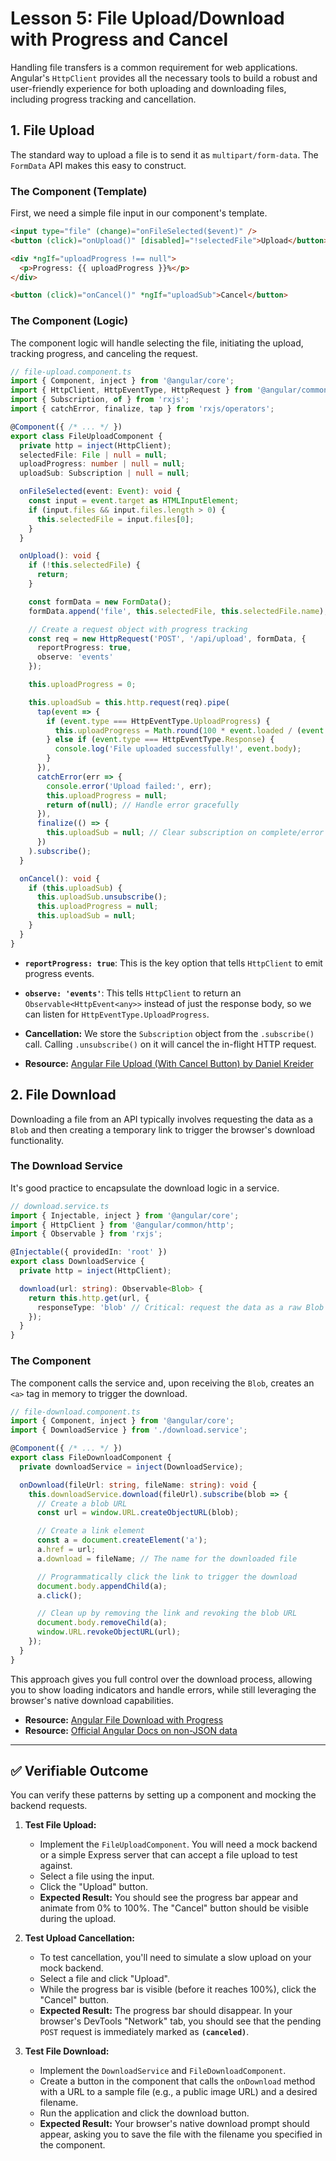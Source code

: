 # Lesson 5: File Upload/Download with Progress and Cancel

Handling file transfers is a common requirement for web applications. Angular's `HttpClient` provides all the necessary tools to build a robust and user-friendly experience for both uploading and downloading files, including progress tracking and cancellation.

## 1. File Upload

The standard way to upload a file is to send it as `multipart/form-data`. The `FormData` API makes this easy to construct.

### The Component (Template)
First, we need a simple file input in our component's template.

```html
<input type="file" (change)="onFileSelected($event)" />
<button (click)="onUpload()" [disabled]="!selectedFile">Upload</button>

<div *ngIf="uploadProgress !== null">
  <p>Progress: {{ uploadProgress }}%</p>
</div>

<button (click)="onCancel()" *ngIf="uploadSub">Cancel</button>
```

### The Component (Logic)
The component logic will handle selecting the file, initiating the upload, tracking progress, and canceling the request.

```typescript
// file-upload.component.ts
import { Component, inject } from '@angular/core';
import { HttpClient, HttpEventType, HttpRequest } from '@angular/common/http';
import { Subscription, of } from 'rxjs';
import { catchError, finalize, tap } from 'rxjs/operators';

@Component({ /* ... */ })
export class FileUploadComponent {
  private http = inject(HttpClient);
  selectedFile: File | null = null;
  uploadProgress: number | null = null;
  uploadSub: Subscription | null = null;

  onFileSelected(event: Event): void {
    const input = event.target as HTMLInputElement;
    if (input.files && input.files.length > 0) {
      this.selectedFile = input.files[0];
    }
  }

  onUpload(): void {
    if (!this.selectedFile) {
      return;
    }

    const formData = new FormData();
    formData.append('file', this.selectedFile, this.selectedFile.name);

    // Create a request object with progress tracking
    const req = new HttpRequest('POST', '/api/upload', formData, {
      reportProgress: true,
      observe: 'events'
    });

    this.uploadProgress = 0;

    this.uploadSub = this.http.request(req).pipe(
      tap(event => {
        if (event.type === HttpEventType.UploadProgress) {
          this.uploadProgress = Math.round(100 * event.loaded / (event.total || 1));
        } else if (event.type === HttpEventType.Response) {
          console.log('File uploaded successfully!', event.body);
        }
      }),
      catchError(err => {
        console.error('Upload failed:', err);
        this.uploadProgress = null;
        return of(null); // Handle error gracefully
      }),
      finalize(() => {
        this.uploadSub = null; // Clear subscription on complete/error
      })
    ).subscribe();
  }

  onCancel(): void {
    if (this.uploadSub) {
      this.uploadSub.unsubscribe();
      this.uploadProgress = null;
      this.uploadSub = null;
    }
  }
}
```
- **`reportProgress: true`**: This is the key option that tells `HttpClient` to emit progress events.
- **`observe: 'events'`**: This tells `HttpClient` to return an `Observable<HttpEvent<any>>` instead of just the response body, so we can listen for `HttpEventType.UploadProgress`.
- **Cancellation:** We store the `Subscription` object from the `.subscribe()` call. Calling `.unsubscribe()` on it will cancel the in-flight HTTP request.

- **Resource:** [Angular File Upload (With Cancel Button) by Daniel Kreider](https://danielk.tech/home/angular-file-upload-with-cancel-button)

## 2. File Download

Downloading a file from an API typically involves requesting the data as a `Blob` and then creating a temporary link to trigger the browser's download functionality.

### The Download Service
It's good practice to encapsulate the download logic in a service.

```typescript
// download.service.ts
import { Injectable, inject } from '@angular/core';
import { HttpClient } from '@angular/common/http';
import { Observable } from 'rxjs';

@Injectable({ providedIn: 'root' })
export class DownloadService {
  private http = inject(HttpClient);

  download(url: string): Observable<Blob> {
    return this.http.get(url, {
      responseType: 'blob' // Critical: request the data as a raw Blob
    });
  }
}
```

### The Component
The component calls the service and, upon receiving the `Blob`, creates an `<a>` tag in memory to trigger the download.

```typescript
// file-download.component.ts
import { Component, inject } from '@angular/core';
import { DownloadService } from './download.service';

@Component({ /* ... */ })
export class FileDownloadComponent {
  private downloadService = inject(DownloadService);

  onDownload(fileUrl: string, fileName: string): void {
    this.downloadService.download(fileUrl).subscribe(blob => {
      // Create a blob URL
      const url = window.URL.createObjectURL(blob);

      // Create a link element
      const a = document.createElement('a');
      a.href = url;
      a.download = fileName; // The name for the downloaded file

      // Programmatically click the link to trigger the download
      document.body.appendChild(a);
      a.click();

      // Clean up by removing the link and revoking the blob URL
      document.body.removeChild(a);
      window.URL.revokeObjectURL(url);
    });
  }
}
```
This approach gives you full control over the download process, allowing you to show loading indicators and handle errors, while still leveraging the browser's native download capabilities.

- **Resource:** [Angular File Download with Progress](https://dev.to/angular/angular-file-download-with-progress-985)
- **Resource:** [Official Angular Docs on non-JSON data](https://angular.io/guide/http-making-requests#fetching-other-types-of-data)

---

## ✅ Verifiable Outcome

You can verify these patterns by setting up a component and mocking the backend requests.

1.  **Test File Upload:**
    -   Implement the `FileUploadComponent`. You will need a mock backend or a simple Express server that can accept a file upload to test against.
    -   Select a file using the input.
    -   Click the "Upload" button.
    -   **Expected Result:** You should see the progress bar appear and animate from 0% to 100%. The "Cancel" button should be visible during the upload.

2.  **Test Upload Cancellation:**
    -   To test cancellation, you'll need to simulate a slow upload on your mock backend.
    -   Select a file and click "Upload".
    -   While the progress bar is visible (before it reaches 100%), click the "Cancel" button.
    -   **Expected Result:** The progress bar should disappear. In your browser's DevTools "Network" tab, you should see that the pending `POST` request is immediately marked as **`(canceled)`**.

3.  **Test File Download:**
    -   Implement the `DownloadService` and `FileDownloadComponent`.
    -   Create a button in the component that calls the `onDownload` method with a URL to a sample file (e.g., a public image URL) and a desired filename.
    -   Run the application and click the download button.
    -   **Expected Result:** Your browser's native download prompt should appear, asking you to save the file with the filename you specified in the component.